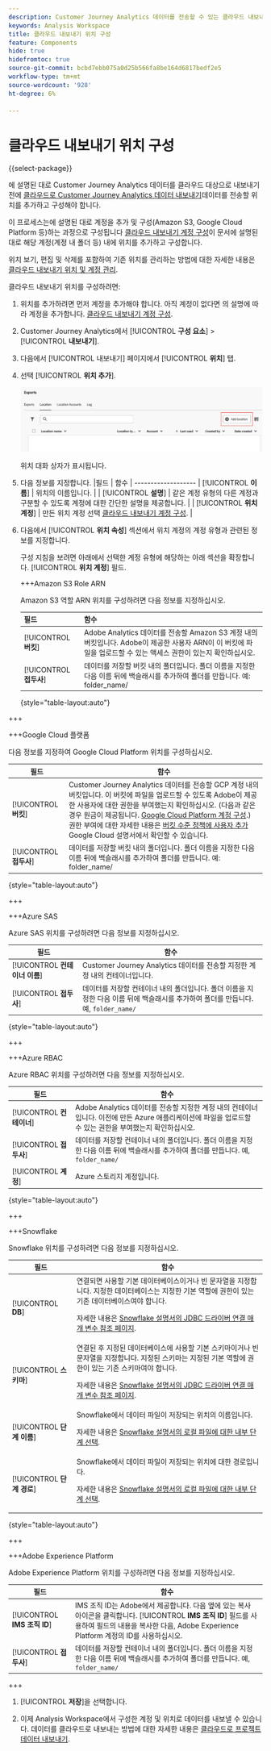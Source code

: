 ```yaml
---
description: Customer Journey Analytics 데이터를 전송할 수 있는 클라우드 내보내기 위치 구성
keywords: Analysis Workspace
title: 클라우드 내보내기 위치 구성
feature: Components
hide: true
hidefromtoc: true
source-git-commit: bcbd7ebb075a0d25b566fa8be164d6817bedf2e5
workflow-type: tm+mt
source-wordcount: '928'
ht-degree: 6%

---
```


# 클라우드 내보내기 위치 구성

{{select-package}}

에 설명된 대로 Customer Journey Analytics 데이터를 클라우드 대상으로 내보내기 전에 [클라우드로 Customer Journey Analytics 데이터 내보내기](/help/analysis-workspace/export/export-cloud.md)데이터를 전송할 위치를 추가하고 구성해야 합니다.

이 프로세스는에 설명된 대로 계정을 추가 및 구성(Amazon S3, Google Cloud Platform 등)하는 과정으로 구성됩니다 [클라우드 내보내기 계정 구성](/help/components/exports/cloud-export-accounts.md)이 문서에 설명된 대로 해당 계정(계정 내 폴더 등) 내에 위치를 추가하고 구성합니다.

위치 보기, 편집 및 삭제를 포함하여 기존 위치를 관리하는 방법에 대한 자세한 내용은 [클라우드 내보내기 위치 및 계정 관리](/help/components/exports/manage-export-locations.md).

클라우드 내보내기 위치를 구성하려면:

1. 위치를 추가하려면 먼저 계정을 추가해야 합니다. 아직 계정이 없다면 의 설명에 따라 계정을 추가합니다. [클라우드 내보내기 계정 구성](/help/components/exports/cloud-export-accounts.md).
1. Customer Journey Analytics에서 [!UICONTROL **구성 요소**] > [!UICONTROL **내보내기**].
1. 다음에서 [!UICONTROL 내보내기] 페이지에서 [!UICONTROL **위치**] 탭.
1. 선택 [!UICONTROL **위치 추가**].

   ![위치 추가 단추](assets/location-add.png)

   위치 대화 상자가 표시됩니다.

1. 다음 정보를 지정합니다. |필드 | 함수 | ------------------- | [!UICONTROL **이름**] | 위치의 이름입니다.  | | [!UICONTROL **설명**] | 같은 계정 유형의 다른 계정과 구분할 수 있도록 계정에 대한 간단한 설명을 제공합니다. | | [!UICONTROL **위치 계정**] | 만든 위치 계정 선택 [클라우드 내보내기 계정 구성](/help/components/exports/cloud-export-accounts.md). |

1. 다음에서 [!UICONTROL **위치 속성**] 섹션에서 위치 계정의 계정 유형과 관련된 정보를 지정합니다.

   구성 지침을 보려면 아래에서 선택한 계정 유형에 해당하는 아래 섹션을 확장합니다. [!UICONTROL **위치 계정**] 필드.

   +++Amazon S3 Role ARN

   Amazon S3 역할 ARN 위치를 구성하려면 다음 정보를 지정하십시오.

   <!-- still need to update; can't create S3 role ARN account -->

   | 필드 | 함수 |
   |---------|----------|
   | [!UICONTROL **버킷**] | Adobe Analytics 데이터를 전송할 Amazon S3 계정 내의 버킷입니다. Adobe이 제공한 사용자 ARN이 이 버킷에 파일을 업로드할 수 있는 액세스 권한이 있는지 확인하십시오. |
   | [!UICONTROL **접두사**] | 데이터를 저장할 버킷 내의 폴더입니다. 폴더 이름을 지정한 다음 이름 뒤에 백슬래시를 추가하여 폴더를 만듭니다. 예: folder_name/ |

   {style="table-layout:auto"}

+++

   +++Google Cloud 플랫폼

   다음 정보를 지정하여 Google Cloud Platform 위치를 구성하십시오.

   <!-- still need to update; can't create GCP account -->

   | 필드 | 함수 |
   |---------|----------|
   | [!UICONTROL **버킷**] | Customer Journey Analytics 데이터를 전송할 GCP 계정 내의 버킷입니다. 이 버킷에 파일을 업로드할 수 있도록 Adobe이 제공한 사용자에 대한 권한을 부여했는지 확인하십시오. (다음과 같은 경우 원금이 제공됩니다. [Google Cloud Platform 계정 구성](/help/components/exports/cloud-export-accounts.md).) 권한 부여에 대한 자세한 내용은 [버킷 수준 정책에 사용자 추가](https://cloud.google.com/storage/docs/access-control/using-iam-permissions#bucket-add) Google Cloud 설명서에서 확인할 수 있습니다. |
   | [!UICONTROL **접두사**] | 데이터를 저장할 버킷 내의 폴더입니다. 폴더 이름을 지정한 다음 이름 뒤에 백슬래시를 추가하여 폴더를 만듭니다. 예: folder_name/ |

   {style="table-layout:auto"}

+++

   +++Azure SAS

   Azure SAS 위치를 구성하려면 다음 정보를 지정하십시오.

   | 필드 | 함수 |
   |---------|----------|
   | [!UICONTROL **컨테이너 이름**] | Customer Journey Analytics 데이터를 전송할 지정한 계정 내의 컨테이너입니다. |
   | [!UICONTROL **접두사**] | 데이터를 저장할 컨테이너 내의 폴더입니다. 폴더 이름을 지정한 다음 이름 뒤에 백슬래시를 추가하여 폴더를 만듭니다. 예, `folder_name/` |

   {style="table-layout:auto"}

+++

   +++Azure RBAC

   Azure RBAC 위치를 구성하려면 다음 정보를 지정하십시오.

   | 필드 | 함수 |
   |---------|----------|
   | [!UICONTROL **컨테이너**] | Adobe Analytics 데이터를 전송할 지정한 계정 내의 컨테이너입니다. 이전에 만든 Azure 애플리케이션에 파일을 업로드할 수 있는 권한을 부여했는지 확인하십시오. |
   | [!UICONTROL **접두사**] | 데이터를 저장할 컨테이너 내의 폴더입니다. 폴더 이름을 지정한 다음 이름 뒤에 백슬래시를 추가하여 폴더를 만듭니다. 예, `folder_name/` |
   | [!UICONTROL **계정**] | Azure 스토리지 계정입니다. |

   {style="table-layout:auto"}

+++

   +++Snowflake

   Snowflake 위치를 구성하려면 다음 정보를 지정하십시오.

   | 필드 | 함수 |
   |---------|----------|
   | [!UICONTROL **DB**] | 연결되면 사용할 기본 데이터베이스이거나 빈 문자열을 지정합니다. 지정한 데이터베이스는 지정한 기본 역할에 권한이 있는 기존 데이터베이스여야 합니다. <p>자세한 내용은 [Snowflake 설명서의 JDBC 드라이버 연결 매개 변수 참조 페이지](https://docs.snowflake.com/en/developer-guide/jdbc/jdbc-parameters).</p> |
   | [!UICONTROL **스키마**] | 연결된 후 지정된 데이터베이스에 사용할 기본 스키마이거나 빈 문자열을 지정합니다. 지정된 스키마는 지정된 기본 역할에 권한이 있는 기존 스키마여야 합니다. <p>자세한 내용은 [Snowflake 설명서의 JDBC 드라이버 연결 매개 변수 참조 페이지](https://docs.snowflake.com/en/developer-guide/jdbc/jdbc-parameters).</p> |
   | [!UICONTROL **단계 이름**] | Snowflake에서 데이터 파일이 저장되는 위치의 이름입니다. <p>자세한 내용은 [Snowflake 설명서의 로컬 파일에 대한 내부 단계 선택](https://docs.snowflake.com/en/user-guide/data-load-local-file-system-create-stage).</p> |
   | [!UICONTROL **단계 경로**] | Snowflake에서 데이터 파일이 저장되는 위치에 대한 경로입니다. <p>자세한 내용은 [Snowflake 설명서의 로컬 파일에 대한 내부 단계 선택](https://docs.snowflake.com/en/user-guide/data-load-local-file-system-create-stage).</p> |

   {style="table-layout:auto"}

+++

   +++Adobe Experience Platform

   Adobe Experience Platform 위치를 구성하려면 다음 정보를 지정하십시오.

   <!-- still need to update; can't create AEP account -->

   | 필드 | 함수 |
   |---------|----------|
   | [!UICONTROL **IMS 조직 ID**] | IMS 조직 ID는 Adobe에서 제공합니다. 다음 옆에 있는 복사 아이콘을 클릭합니다. [!UICONTROL **IMS 조직 ID**] 필드를 사용하여 필드의 내용을 복사한 다음, Adobe Experience Platform 계정의 ID를 사용하십시오. |
   | [!UICONTROL **접두사**] | 데이터를 저장할 컨테이너 내의 폴더입니다. 폴더 이름을 지정한 다음 이름 뒤에 백슬래시를 추가하여 폴더를 만듭니다. 예, `folder_name/` |

+++

1. [!UICONTROL **저장**]&#x200B;을 선택합니다.

1. 이제 Analysis Workspace에서 구성한 계정 및 위치로 데이터를 내보낼 수 있습니다. 데이터를 클라우드로 내보내는 방법에 대한 자세한 내용은 [클라우드로 프로젝트 데이터 내보내기](/help/analysis-workspace/export/export-cloud.md).